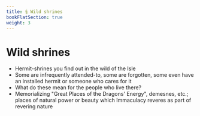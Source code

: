 ```yaml
---
title: § Wild shrines
bookFlatSection: true
weight: 3
---
```


# Wild shrines

- Hermit-shrines you find out in the wild of the Isle
- Some are infrequently attended-to, some are forgotten, some even have an
  installed hermit or someone who cares for it
- What do these mean for the people who live there?
- Memorializing "Great Places of the Dragons' Energy", demesnes, etc.; places of
  natural power or beauty which Immaculacy reveres as part of revering nature
